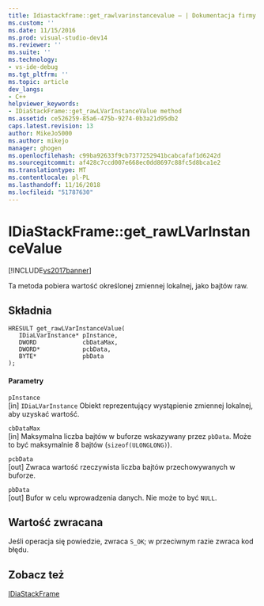 ```yaml
---
title: Idiastackframe::get_rawlvarinstancevalue — | Dokumentacja firmy Microsoft
ms.custom: ''
ms.date: 11/15/2016
ms.prod: visual-studio-dev14
ms.reviewer: ''
ms.suite: ''
ms.technology:
- vs-ide-debug
ms.tgt_pltfrm: ''
ms.topic: article
dev_langs:
- C++
helpviewer_keywords:
- IDiaStackFrame::get_rawLVarInstanceValue method
ms.assetid: ce526259-85a6-475b-9274-0b3a21d95db2
caps.latest.revision: 13
author: MikeJo5000
ms.author: mikejo
manager: ghogen
ms.openlocfilehash: c99ba92633f9cb7377252941bcabcafaf1d6242d
ms.sourcegitcommit: af428c7ccd007e668ec0dd8697c88fc5d8bca1e2
ms.translationtype: MT
ms.contentlocale: pl-PL
ms.lasthandoff: 11/16/2018
ms.locfileid: "51787630"
---
```

# <a name="idiastackframegetrawlvarinstancevalue"></a>IDiaStackFrame::get_rawLVarInstanceValue
[!INCLUDE[vs2017banner](../../includes/vs2017banner.md)]

Ta metoda pobiera wartość określonej zmiennej lokalnej, jako bajtów raw.  
  
## <a name="syntax"></a>Składnia  
  
```cpp#  
HRESULT get_rawLVarInstanceValue(  
   IDiaLVarInstance* pInstance,  
   DWORD             cbDataMax,  
   DWORD*            pcbData,  
   BYTE*             pbData  
);  
```  
  
#### <a name="parameters"></a>Parametry  
 `pInstance`  
 [in] `IDiaLVarInstance` Obiekt reprezentujący wystąpienie zmiennej lokalnej, aby uzyskać wartość.  
  
 `cbDataMax`  
 [in] Maksymalna liczba bajtów w buforze wskazywany przez `pbData`. Może to być maksymalnie 8 bajtów (`sizeof(ULONGLONG)`).  
  
 `pcbData`  
 [out] Zwraca wartość rzeczywista liczba bajtów przechowywanych w buforze.  
  
 `pbData`  
 [out] Bufor w celu wprowadzenia danych. Nie może to być `NULL`.  
  
## <a name="return-value"></a>Wartość zwracana  
 Jeśli operacja się powiedzie, zwraca `S_OK`; w przeciwnym razie zwraca kod błędu.  
  
## <a name="see-also"></a>Zobacz też  
 [IDiaStackFrame](../../debugger/debug-interface-access/idiastackframe.md)




